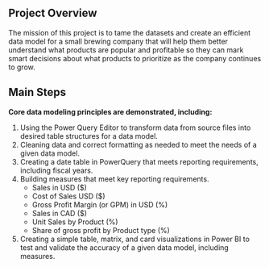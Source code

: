 ## **Project Overview**
The mission of this project is to tame the datasets and create an efficient data model for a small brewing company that will help them better understand what products are popular and profitable so they can mark smart decisions about what products to prioritize as the company continues to grow. 

## **Main Steps**
**Core data modeling principles are demonstrated, including:** 
1. Using the Power Query Editor to transform data from source files into desired table structures for a data model.
2. Cleaning data and correct formatting as needed to meet the needs of a given data model.
3. Creating a date table in PowerQuery that meets reporting requirements, including fiscal years.
4. Building measures that meet key reporting requirements.
    - Sales in USD ($)
    - Cost of Sales USD ($)
    - Gross Profit Margin (or GPM) in USD (%)
    - Sales in CAD ($)
    - Unit Sales by Product (%)
    - Share of gross profit by Product type (%)
5. Creating a simple table, matrix, and card visualizations in Power BI to test and validate the accuracy of a given data model, including measures.




